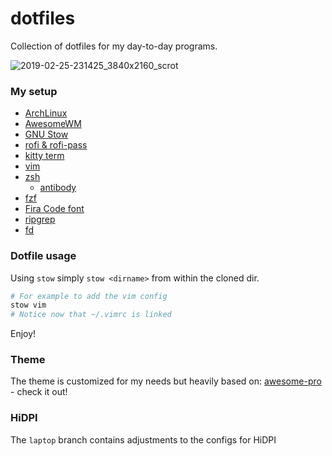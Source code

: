 # dotfiles

Collection of dotfiles for my day-to-day programs.

![2019-02-25-231425_3840x2160_scrot](https://user-images.githubusercontent.com/130991/53387138-6e78f380-3953-11e9-86eb-abc36fed6986.png)

### My setup

- [ArchLinux](https://www.archlinux.org/)
- [AwesomeWM](https://awesomewm.org/)
- [GNU Stow](https://www.gnu.org/software/stow/)
- [rofi & rofi-pass](https://github.com/DaveDavenport/rofi)
- [kitty term](https://github.com/kovidgoyal/kitty)
- [vim](https://www.vim.org/)
- [zsh](https://wiki.archlinux.org/index.php/zsh)
  - [antibody](https://github.com/getantibody/antibody)
- [fzf](https://github.com/junegunn/fzf)
- [Fira Code font](https://github.com/tonsky/FiraCode)
- [ripgrep](https://github.com/BurntSushi/ripgrep)
- [fd](https://github.com/sharkdp/fd)

### Dotfile usage

Using `stow` simply `stow <dirname>` from within the cloned dir.

```bash
# For example to add the vim config
stow vim
# Notice now that ~/.vimrc is linked
```

Enjoy!

### Theme

The theme is customized for my needs but heavily based on: [awesome-pro](https://github.com/4ban/awesome-pro) - check it out!

### HiDPI

The `laptop` branch contains adjustments to the configs for HiDPI
